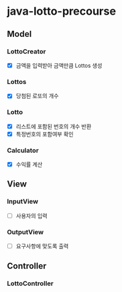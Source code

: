 # java-lotto-precourse

## Model

### LottoCreator
- [X] 금액을 입력받아 금액만큼 Lottos 생성

### Lottos
- [X] 당첨된 로또의 개수


### Lotto
- [X] 리스트에 포함된 번호의 개수 반환
- [X] 특정번호의 포함여부 확인
 
### Calculator
- [X] 수익률 계산


## View
### InputView
- [ ] 사용자의 입력

### OutputView
- [ ] 요구사항에 맞도록 출력

## Controller

### LottoController
